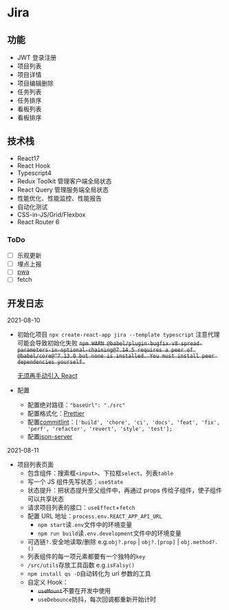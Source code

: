 # Jira

## 功能

- JWT 登录注册
- 项目列表
- 项目详情
- 项目编辑删除
- 任务列表
- 任务排序
- 看板列表
- 看板排序

## 技术栈

- React17
- React Hook
- Typescript4
- Redux Toolkit 管理客户端全局状态
- React Query 管理服务端全局状态
- 性能优化、性能监控、性能报告
- 自动化测试
- CSS-in-JS/Grid/Flexbox
- React Router 6

### ToDo

- [ ] 乐观更新
- [ ] 埋点上报
- [ ] [pwa](https://developer.mozilla.org/zh-CN/docs/Web/Progressive_web_apps)
- [ ] fetch

## 开发日志

2021-08-10

- 初始化项目
  `npx create-react-app jira --template typescript` 注意代理可能会导致初始化失败
  ~~`npm WARN @babel/plugin-bugfix-v8-spread-parameters-in-optional-chaining@7.14.5 requires a peer of @babel/core@^7.13.0 but none is installed. You must install peer dependencies yourself.`~~

  [无须再手动引入 React](https://babeljs.io/docs/en/babel-plugin-transform-react-jsx)

- 配置
  - 配置绝对路径：`"baseUrl": "./src"`
  - 配置格式化：[Prettier](https://prettier.io/docs/en/install.html)
  - 配置[commitlint](https://github.com/conventional-changelog/commitlint)：`['build', 'chore', 'ci', 'docs', 'feat', 'fix', 'perf', 'refactor', 'revert', 'style', 'test'];`
  - 配置[json-server](https://github.com/typicode/json-server)

2021-08-11

- 项目列表页面
  - 包含组件：搜索框`<input>`、下拉框`select`、列表`table`
  - 写一个 JS 组件先写状态：`useState`
  - 状态提升：把状态提升至父组件中，再通过 props 传给子组件，使子组件可以共享状态
  - 请求项目列表的接口：`useEffect`+`fetch`
  - 配置 URL 地址：`process.env.REACT_APP_API_URL`
    - `npm start`读`.env`文件中的环境变量
    - `npm run build`读`.env.development`文件中的环境变量
  - 可选链`?.`安全地读取/删除 e.g.`obj?.prop` | `obj?.[prop]` | `obj.method?.()`
  - 列表组件的每一项元素都要有一个独特的`key`
  - `/src/utils`存放工具函数 e.g.`isFalsy()`
  - `npm install qs -D`自动转化为 url 参数的工具
  - 自定义 Hook：
    - ~~`useMount`~~不要在开发中使用
    - `useDebounce`防抖，每次回调都重新开始计时
